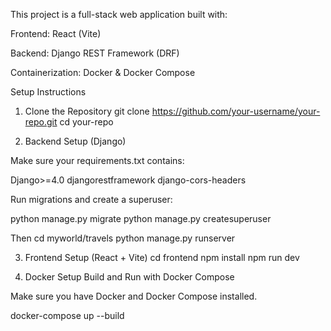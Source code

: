 

This project is a full-stack web application built with:

Frontend: React (Vite)

Backend: Django REST Framework (DRF)

Containerization: Docker & Docker Compose


Setup Instructions
1. Clone the Repository
git clone https://github.com/your-username/your-repo.git
cd your-repo

2. Backend Setup (Django)

Make sure your requirements.txt contains:

Django>=4.0
djangorestframework
django-cors-headers


Run migrations and create a superuser:

python manage.py migrate
python manage.py createsuperuser

Then cd myworld/travels
python manage.py runserver


3. Frontend Setup (React + Vite)
cd frontend
npm install
npm run dev

4. Docker Setup
Build and Run with Docker Compose

Make sure you have Docker and Docker Compose installed.

docker-compose up --build